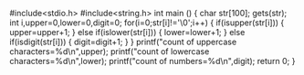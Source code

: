 
#include<stdio.h>
#include<string.h>
int main ()
{
	char str[100];
	gets(str);
	int i,upper=0,lower=0,digit=0;
	for(i=0;str[i]!='\0';i++)
	{
		if(isupper(str[i])) 
		{
			upper=upper+1;
		}
		else if(islower(str[i]))
		{
			lower=lower+1;
		}
		else if(isdigit(str[i]))
		{
			digit=digit+1;
		}
	}
	printf("count of uppercase characters=%d\n",upper);
	printf("count of lowercase characters=%d\n",lower);
	printf("count of numbers=%d\n",digit);
	return 0;
}
